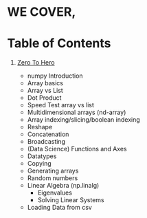 # WE COVER,

# Table of Contents

1. [Zero To Hero]()

	 - numpy Introduction
	 - Array basics
	 - Array vs List
	 - Dot Product
	 - Speed Test array vs list
	 - Multidimensional arrays (nd-array)
	 - Array indexing/slicing/boolean indexing
	 - Reshape
	 - Concatenation
	 - Broadcasting
	 - (Data Science) Functions and Axes
	 - Datatypes
	 - Copying
	 - Generating arrays
	 - Random numbers
	 - Linear Algebra (np.linalg)
	 	- Eigenvalues
	 	- Solving Linear Systems
	 - Loading Data from csv

